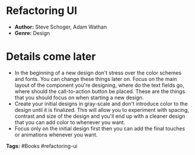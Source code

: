 # Refactoring UI
- **Author:** Steve Schoger, Adam Wathan
- **Genre:** Design

# Details come later
- In the beginning of a new design don't stress over the color schemes and fonts. You can change these things later on. Focus on the main layout of the component you're designing, where do the text fields go, where should the call-to-action button be placed. These are the things that you should focus on when starting a new design. 
- Create your initial designs in gray-scale and don't introduce color to the design until it is finalized. This will allow you to experiment with spacing, contrast and size of the design and you'll end up with a cleaner design that you can add color to whenever you want.
- Focus only on the initial design first then you can add the final touches or animations whenever you want.

**Tags:** #Books #refactoring-ui